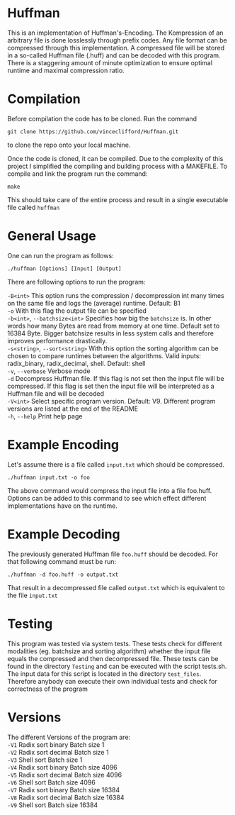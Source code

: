 # Huffman

This is an implementation of Huffman's-Encoding. The Kompression of an arbitrary file is done losslessly through prefix codes. Any file format can be compressed through this implementation. A compressed file will be stored in a so-called Huffman file (.huff) and can be decoded with this program. There is a staggering amount of minute optimization to ensure optimal runtime and maximal compression ratio. 

# Compilation

Before compilation the code has to be cloned. Run the command 
````
git clone https://github.com/vinceclifford/Huffman.git
````
to clone the repo onto your local machine. 

Once the code is cloned, it can be compiled. Due to the complexity of this project I simplified the compiling and building process with a MAKEFILE. To compile and link the program run the command: 

````
make 
````
This should take care of the entire process and result in a single executable file called `huffman`

# General Usage

One can run the program as follows:
````
./huffman [Options] [Input] [Output]
````
There are following options to run the program: 

``-B<int>`` This option runs the compression / decompression int many times on the same file and logs the (average) runtime. Default: B1 <br />
`-o` With this flag the output file can be specified <br />
`-b<int>`, `--batchsize<int>` Specifies how big the `batchsize` is. In other words how many Bytes are read from memory at one time. Default set to 16384 Byte. Bigger batchsize results in less system calls and therefore improves performance drastically. <br />
`-s<string>`, `--sort<string>` With this option the sorting algorithm can be chosen to compare runtimes between the algorithms. Valid inputs: radix_binary, radix_decimal, shell. Default: shell <br />
`-v`, `--verbose` Verbose mode <br />
`-d` Decompress Huffman file. If this flag is not set then the input file will be compressed. If this flag is set then the input file will be interpreted as a Huffman file and will be decoded <br />
`-V<int>` Select specific program version. Default: V9. Different program versions are listed at the end of the README <br />
`-h`, `--help` Print help page <br />

# Example Encoding 
Let's assume there is a file called `input.txt` which should be compressed. 
```
./huffman input.txt -o foo
```
The above command would compress the input file into a file foo.huff. Options can be added to this command to see which effect different implementations have on the runtime. 

# Example Decoding 
The previously generated Huffman file `foo.huff` should be decoded. For that following command must be run: 
```
./huffman -d foo.huff -o output.txt
```
That result in a decompressed file called `output.txt` which is equivalent to the file `input.txt`

# Testing

This program was tested via system tests. These tests check for different modalities (eg. batchsize and sorting algorithm) whether the input file equals the compressed and then decompressed file. These tests can be found in the directory `Testing` and can be executed with the script tests.sh. The input data for this script is located in the directory `test_files`. Therefore anybody can execute their own individual tests and check for correctness of the program


# Versions
The different Versions of the program are: <br />
`-V1`   Radix sort binary       Batch size 1 <br />
`-V2`   Radix sort decimal      Batch size 1 <br />
`-V3`   Shell sort              Batch size 1 <br />
`-V4`   Radix sort binary       Batch size 4096 <br />
`-V5`   Radix sort decimal      Batch size 4096 <br />
`-V6`   Shell sort              Batch size 4096 <br />
`-V7`   Radix sort binary       Batch size 16384 <br />
`-V8`   Radix sort decimal      Batch size 16384 <br />
`-V9`   Shell sort              Batch size 16384 <br />
